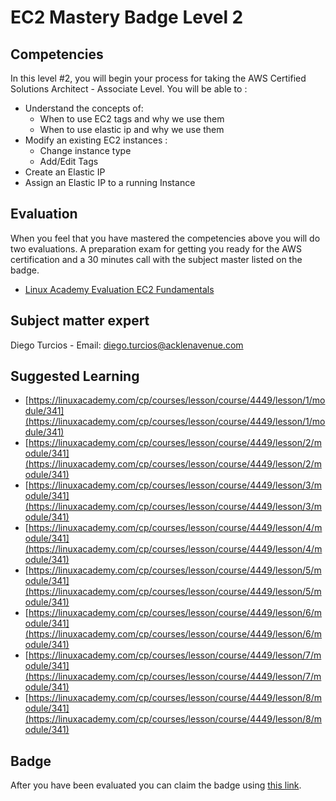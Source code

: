 # EC2 Mastery Badge Level 2

## Competencies
In this level #2, you will begin your process for taking the AWS Certified Solutions Architect - Associate Level.
You will be able to  :
-  Understand the concepts of:
   - When to use EC2 tags and why we use them
   - When to use elastic ip and why we use them
-  Modify an existing EC2 instances :
   - Change instance type
   - Add/Edit Tags
- Create an Elastic IP
- Assign an Elastic IP to a running Instance

## Evaluation
When you feel that you have mastered the competencies above you will do two evaluations. A preparation exam for getting you ready for the AWS certification and a 30 minutes call with the subject master listed on the badge.

- [Linux Academy Evaluation EC2 Fundamentals](https://app.linuxacademy.com/challenges/13ddbb25-8913-4bd3-96e0-1cf11a2dc39c)

## Subject matter expert
Diego Turcios - Email: diego.turcios@acklenavenue.com

## Suggested Learning
- [https://linuxacademy.com/cp/courses/lesson/course/4449/lesson/1/module/341](https://linuxacademy.com/cp/courses/lesson/course/4449/lesson/1/module/341)
- [https://linuxacademy.com/cp/courses/lesson/course/4449/lesson/2/module/341](https://linuxacademy.com/cp/courses/lesson/course/4449/lesson/2/module/341)
- [https://linuxacademy.com/cp/courses/lesson/course/4449/lesson/3/module/341](https://linuxacademy.com/cp/courses/lesson/course/4449/lesson/3/module/341)
- [https://linuxacademy.com/cp/courses/lesson/course/4449/lesson/4/module/341](https://linuxacademy.com/cp/courses/lesson/course/4449/lesson/4/module/341)
- [https://linuxacademy.com/cp/courses/lesson/course/4449/lesson/5/module/341](https://linuxacademy.com/cp/courses/lesson/course/4449/lesson/5/module/341)
- [https://linuxacademy.com/cp/courses/lesson/course/4449/lesson/6/module/341](https://linuxacademy.com/cp/courses/lesson/course/4449/lesson/6/module/341)
- [https://linuxacademy.com/cp/courses/lesson/course/4449/lesson/7/module/341](https://linuxacademy.com/cp/courses/lesson/course/4449/lesson/7/module/341)
- [https://linuxacademy.com/cp/courses/lesson/course/4449/lesson/8/module/341](https://linuxacademy.com/cp/courses/lesson/course/4449/lesson/8/module/341)


## Badge
 After you have been evaluated you can claim the badge using [this link](https://acklenavenue.badgr.com/public/badges/kDKDZXHZSj-9kh3jZdAF_Q).
